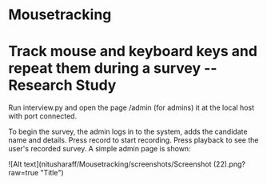 # Mousetracking
<h1>Track mouse and keyboard keys and repeat them during a survey -- Research Study</h1>

Run interview.py and open the page /admin (for admins) it at the local host with port connected.

To begin the survey, the admin logs in to the system, adds the candidate name and details. Press record to start recording.
Press playback to see the user's recorded survey. A simple admin page is shown:

![Alt text](nitusharaff/Mousetracking/screenshots/Screenshot (22).png?raw=true "Title")





